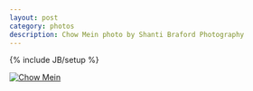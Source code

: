 ```yaml
---
layout: post
category: photos
description: Chow Mein photo by Shanti Braford Photography
---
```

{% include JB/setup %}

<a href="/photos/choose_your_own_adventafilter/chow_mein.jpg" title="Chow Mein"><img src="/photos/choose_your_own_adventafilter/chow_mein.jpg" alt="Chow Mein" /></a>

